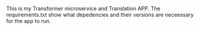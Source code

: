 This is my Transformer microservice and Translation APP.
The requirements.txt show what depedencies and their versions are neceessary for the app to run.
